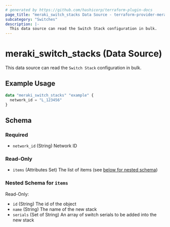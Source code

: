 ```yaml
---
# generated by https://github.com/hashicorp/terraform-plugin-docs
page_title: "meraki_switch_stacks Data Source - terraform-provider-meraki"
subcategory: "Switches"
description: |-
  This data source can read the Switch Stack configuration in bulk.
---
```


# meraki_switch_stacks (Data Source)

This data source can read the `Switch Stack` configuration in bulk.

## Example Usage

```terraform
data "meraki_switch_stacks" "example" {
  network_id = "L_123456"
}
```

<!-- schema generated by tfplugindocs -->
## Schema

### Required

- `network_id` (String) Network ID

### Read-Only

- `items` (Attributes Set) The list of items (see [below for nested schema](#nestedatt--items))

<a id="nestedatt--items"></a>
### Nested Schema for `items`

Read-Only:

- `id` (String) The id of the object
- `name` (String) The name of the new stack
- `serials` (Set of String) An array of switch serials to be added into the new stack

